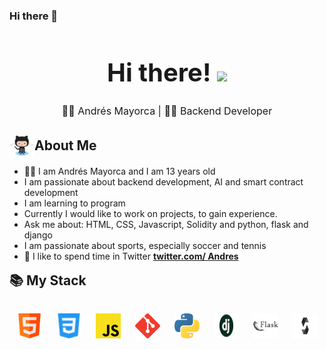 ### Hi there 👋

<h1 style="font-size: 2.5rem; font-weight: bold; text-align: center;" align='center'>Hi there! <img src="https://media.giphy.com/media/fFEFxS3DE5VIY/giphy.gif" width="35px" /></h1>

<p style="text-align: center; font-size: 1rem;" align='center'>👦🏻 Andrés Mayorca | 👨‍💻 Backend Developer</p>

<h2 style="display: flex; align-items: center; margin-bottom: 1rem;"><img style="width: 40px; margin: 0;" src="./Octocat.png" alt="🌟" width='40' /> About Me</h2>

- 👨‍💻 I am Andrés Mayorca and I am 13 years old
- I am passionate about backend development, AI and smart contract development
- I am learning to program
- Currently I would like to work on projects, to gain experience.
- Ask me about: HTML, CSS, Javascript, Solidity and python, flask and django
- I am passionate about sports, especially soccer and tennis
- 💬 I like to spend time in Twitter **[twitter.com/ Andres](https://twitter.com/Andresito_0808)**


<h2 style="margin: 1rem 0;">📚 My Stack<h3>
<p align='center' style="text-align: center; display: flex; justify-content: space-around; flex-wrap: wrap; margin-top: 2rem; margin-bottom: 2rem;">
<img src="./html.svg" alt="html5" width="40" height="40"/>
<img src="./css3.svg" alt="css3" width="40" height="40"/>
<img src="./javascript.svg" alt="javascript" width="40" height="40"/>
<img src="./git.svg" alt="git" width="40" height="40"/>
<img src="./python.svg" alt="python" width="40" height="40"/>
<img src="./django.png" alt="python" width="40" height="40"/>
<img src="./FLASK_png.png" alt="python" width="40" height="40"/>
<img src="./solidity_png.png" alt="python" width="40" height="40"/> 
</p>
